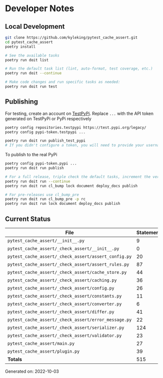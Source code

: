 # Developer Notes

## Local Development

```sh
git clone https://github.com/kyleking/pytest_cache_assert.git
cd pytest_cache_assert
poetry install

# See the available tasks
poetry run doit list

# Run the default task list (lint, auto-format, test coverage, etc.)
poetry run doit --continue

# Make code changes and run specific tasks as needed:
poetry run doit run test
```

## Publishing

For testing, create an account on [TestPyPi](https://test.pypi.org/legacy/). Replace `...` with the API token generated on TestPyPi or PyPi respectively

```sh
poetry config repositories.testpypi https://test.pypi.org/legacy/
poetry config pypi-token.testpypi ...

poetry run doit run publish_test_pypi
# If you didn't configure a token, you will need to provide your username and password to publish
```

To publish to the real PyPi

```sh
poetry config pypi-token.pypi ...
poetry run doit run publish

# For a full release, triple check the default tasks, increment the version, rebuild documentation (twice), and publish!
poetry run doit run --continue
poetry run doit run cl_bump lock document deploy_docs publish

# For pre-releases use cl_bump_pre
poetry run doit run cl_bump_pre -p rc
poetry run doit run lock document deploy_docs publish
```

## Current Status

<!-- {cts} COVERAGE -->
| File                                                 |   Statements |   Missing |   Excluded | Coverage   |
|------------------------------------------------------|--------------|-----------|------------|------------|
| `pytest_cache_assert/__init__.py`                    |            9 |         0 |          0 | 100.0%     |
| `pytest_cache_assert/_check_assert/__init__.py`      |            0 |         0 |          0 | 100.0%     |
| `pytest_cache_assert/_check_assert/assert_config.py` |           20 |         0 |          0 | 100.0%     |
| `pytest_cache_assert/_check_assert/assert_rules.py`  |           87 |         8 |          0 | 90.8%      |
| `pytest_cache_assert/_check_assert/cache_store.py`   |           44 |         7 |          0 | 84.1%      |
| `pytest_cache_assert/_check_assert/caching.py`       |           36 |         0 |          0 | 100.0%     |
| `pytest_cache_assert/_check_assert/config.py`        |           26 |         0 |          0 | 100.0%     |
| `pytest_cache_assert/_check_assert/constants.py`     |           11 |         0 |          0 | 100.0%     |
| `pytest_cache_assert/_check_assert/converter.py`     |            6 |         0 |          0 | 100.0%     |
| `pytest_cache_assert/_check_assert/differ.py`        |           41 |         2 |          0 | 95.1%      |
| `pytest_cache_assert/_check_assert/error_message.py` |           22 |         0 |          0 | 100.0%     |
| `pytest_cache_assert/_check_assert/serializer.py`    |          124 |        12 |          0 | 90.3%      |
| `pytest_cache_assert/_check_assert/validator.py`     |           23 |         3 |          0 | 87.0%      |
| `pytest_cache_assert/main.py`                        |           27 |         0 |          0 | 100.0%     |
| `pytest_cache_assert/plugin.py`                      |           39 |         1 |          0 | 97.4%      |
| **Totals**                                           |          515 |        33 |          0 | 93.6%      |

Generated on: 2022-10-03
<!-- {cte} -->
